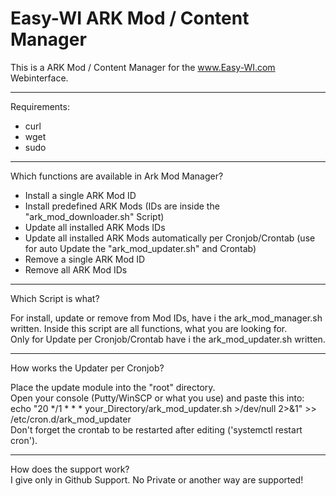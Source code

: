 # Easy-WI ARK Mod / Content Manager

This is a ARK Mod / Content Manager for the www.Easy-WI.com Webinterface.

---

Requirements:
- curl
- wget
- sudo

---

Which functions are available in Ark Mod Manager?

- Install a single ARK Mod ID
- Install predefined ARK Mods (IDs are inside the "ark_mod_downloader.sh" Script)
- Update all installed ARK Mods IDs
- Update all installed ARK Mods automatically per Cronjob/Crontab (use for auto Update the "ark_mod_updater.sh" and Crontab)
- Remove a single ARK Mod ID
- Remove all ARK Mod IDs

---

Which Script is what?

For install, update or remove from Mod IDs, have i the ark_mod_manager.sh written.
Inside this script are all functions, what you are looking for.</br>
Only for Update per Cronjob/Crontab have i the ark_mod_updater.sh written.

---

How works the Updater per Cronjob?

Place the update module into the "root" directory.</br>
Open your console (Putty/WinSCP or what you use) and paste this into:</br>
echo "20 */1 * * * your_Directory/ark_mod_updater.sh >/dev/null 2>&1" >> /etc/cron.d/ark_mod_updater
</br>
Don't forget the crontab to be restarted after editing ('systemctl restart cron').

---

How does the support work?</br>
I give only in Github Support. No Private or another way are supported!


